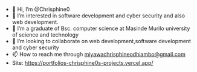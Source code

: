 - 👋 Hi, I’m @Chrisphine0
- 👀 I’m interested in software development and cyber security and also web development.
- 🌱 I’m a graduate of Bsc. computer science at Masinde Murilo university of science and technology 
- 💞️ I’m looking to collaborate on web development,software development and cyber security
- 📫 How to reach me through miyawachrisphineodhiambo@gmail.com
- Site: https://portfolios-chrisphine0s-projects.vercel.app/
<!---
Chrisphine0/Chrisphine0 is a ✨ special ✨ repository because its `README.md` (this file) appears on your GitHub profile.
You can click the Preview link to take a look at your changes.
--->
